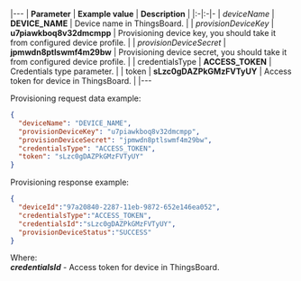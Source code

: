 |---
| **Parameter**             | **Example value**                            | **Description**                                                                |
|:-|:-|-
| *deviceName*              | **DEVICE_NAME**                              | Device name in ThingsBoard.                                                    |
| *provisionDeviceKey*      | **u7piawkboq8v32dmcmpp**                     | Provisioning device key, you should take it from configured device profile.    |
| *provisionDeviceSecret*   | **jpmwdn8ptlswmf4m29bw**                     | Provisioning device secret, you should take it from configured device profile. | 
| credentialsType           | **ACCESS_TOKEN**                             | Credentials type parameter.                                                    |
| token                     | **sLzc0gDAZPkGMzFVTyUY**                     | Access token for device in ThingsBoard.                                        |
|---

Provisioning request data example:
 
```json
{
  "deviceName": "DEVICE_NAME",
  "provisionDeviceKey": "u7piawkboq8v32dmcmpp",
  "provisionDeviceSecret": "jpmwdn8ptlswmf4m29bw",
  "credentialsType": "ACCESS_TOKEN",
  "token": "sLzc0gDAZPkGMzFVTyUY"
}
```

Provisioning response example:

```json
{
  "deviceId":"97a20840-2287-11eb-9872-652e146ea052",
  "credentialsType":"ACCESS_TOKEN",
  "credentialsId":"sLzc0gDAZPkGMzFVTyUY",
  "provisionDeviceStatus":"SUCCESS"
}
```

Where:  
***credentialsId*** - Access token for device in ThingsBoard.  